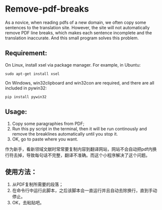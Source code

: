 # Remove-pdf-breaks
As a novice, when reading pdfs of a new domain, we often copy some sentences to the translation site. However, the site will not automatically remove PDF line breaks, which makes each sentence incomplete and the translation inaccurate. And this small program solves this problem. 

## Requirement: 
On Linux, install xsel via package manager. For example, in Ubuntu:

    sudo apt-get install xsel
	
	
On Windows, win32clipboard and win32con are required, and there are all included in pywin32:

	pip install pywin32
	

## Usage:
  1) Copy some paragraphies from PDF;
  2) Run this py script in the terminal, then it will be run continously and remove the breaklines automatically until you stop it.
  3) OK, go to paste where you want. 
  

作为新手，看新领域文献时常常要复制内容到翻译网站，网站不会自动把pdf内换行符去掉，导致每句话不完整，翻译不准确。而这个小程序解决了这个问题。
## 使用方法：
  1) 从PDF复制所需要的段落；
  2) 在命令行中运行此脚本，之后该脚本会一直运行并且自动去除换行，直到手动停止。
  3) OK，去粘贴吧。 
